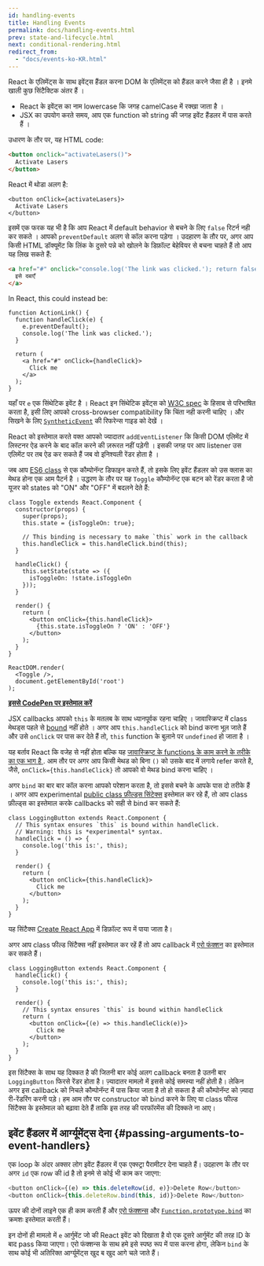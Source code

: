 ```yaml
---
id: handling-events
title: Handling Events
permalink: docs/handling-events.html
prev: state-and-lifecycle.html
next: conditional-rendering.html
redirect_from:
  - "docs/events-ko-KR.html"
---
```


React के एलिमेंट्स के साथ इवेंट्स हैंडल करना DOM के एलिमेंट्स को हैंडल करने जैसा ही है । इनमे खाली कुछ सिंटैक्टिक अंतर हैं ।

* React के इवेंट्स का नाम lowercase कि जगह camelCase में रक्खा जाता है ।
* JSX का उपयोग करते समय, आप एक function को string की जगह इवेंट हैंडलर में पास करते हैं ।

उधारण के तौर पर, यह HTML code:

```html
<button onclick="activateLasers()">
  Activate Lasers
</button>
```

React में थोडा अलग है:

```js{1}
<button onClick={activateLasers}>
  Activate Lasers
</button>
```

इसमें एक फरक यह भी है कि आप React में default behavior से बचने के लिए `false` रिटर्न नही कर सकते । आपको `preventDefault` अलग से कॉल करना पड़ेगा । उदहारण के तौर पर, अगर आप किसी HTML डॉक्यूमेंट कि लिंक के दुसरे पन्ने को खोलने के डिफ़ॉल्ट बेहेवियर से बचना चाहते हैं तो आप यह लिख सकते हैं:

```html
<a href="#" onclick="console.log('The link was clicked.'); return false">
  इसे दबाएँ
</a>
```

In React, this could instead be:

```js{2-5,8}
function ActionLink() {
  function handleClick(e) {
    e.preventDefault();
    console.log('The link was clicked.');
  }

  return (
    <a href="#" onClick={handleClick}>
      Click me
    </a>
  );
}
```

यहाँ पर `e` एक सिंथेटिक इवेंट है । React इन सिंथेटिक इवेंट्स को [W3C spec](https://www.w3.org/TR/DOM-Level-3-Events/) के हिसाब से परिभाषित करता है, इसी लिए आपको cross-browser compatibility कि चिंता नही करनी चाहिए । और सिखने के लिए [`SyntheticEvent`](/docs/events.html) की रिफरेन्स गाइड को देखें ।

React को इस्तेमाल करते वक्त आपको ज्यादातर `addEventListener` कि किसी DOM एलिमेंट में लिस्टनर ऐड करने के बाद कॉल करने की ज़रूरत नहीं पड़ेगी । इसकी जगह पर आप listener उस एलिमेंट पर तब ऐड कर सकते हैं जब वो इनिश्यली रेंडर होता है ।

जब आप [ES6 class](https://developer.mozilla.org/en/docs/Web/JavaScript/Reference/Classes) से एक कौम्पोनॅन्ट डिफाइन करते हैं, तो इसके लिए इवेंट हैंडलर को उस क्लास का मेथड होना एक आम पैटर्न है । उद्धरण के तौर पर यह `Toggle` कौम्पोनॅन्ट एक बटन को रेंडर करता है जो यूजर को states को "ON" और "OFF" में बदलने देते हैं:

```js{6,7,10-14,18}
class Toggle extends React.Component {
  constructor(props) {
    super(props);
    this.state = {isToggleOn: true};

    // This binding is necessary to make `this` work in the callback
    this.handleClick = this.handleClick.bind(this);
  }

  handleClick() {
    this.setState(state => ({
      isToggleOn: !state.isToggleOn
    }));
  }

  render() {
    return (
      <button onClick={this.handleClick}>
        {this.state.isToggleOn ? 'ON' : 'OFF'}
      </button>
    );
  }
}

ReactDOM.render(
  <Toggle />,
  document.getElementById('root')
);
```

[**इससे CodePen पर इस्तेमाल करें**](https://codepen.io/gaearon/pen/xEmzGg?editors=0010)

JSX callbacks आपको `this` के मतलब के साथ ध्यानपूर्वक रहना चाहिए । जावास्क्रिप्ट में class मेथड्स पहले से [bound](https://developer.mozilla.org/en/docs/Web/JavaScript/Reference/Global_objects/Function/bind) नहीं होते । अगर आप `this.handleClick` को bind करना भूल जाते हैं और उसे `onClick` पर पास कर देते हैं तो, `this` function के बुलाने पर `undefined` हो जाता है ।

यह बर्ताव React कि वजेह से नहीं होता बल्कि यह [जावास्क्रिप्ट के functions के काम करने के तरीके का एक भाग है ](https://www.smashingmagazine.com/2014/01/understanding-javascript-function-prototype-bind/). आम तौर पर अगर आप किसी मेथड को बिना `()` को उसके बाद में लगाये refer करते है, जैसे, `onClick={this.handleClick}` तो आपको वो मेथड bind करना चाहिए ।

अगर `bind` का बार बार कॉल करना आपको परेशान करता है, तो इससे बचने के आपके पास दो तरीके हैं । अगर आप experimental [public class फ़ील्ड्स सिंटेक्स](https://babeljs.io/docs/plugins/transform-class-properties/) इस्तेमाल कर रहे हैं, तो आप class फ़ील्ड्स का इस्तेमाल करके callbacks को सही से bind कर सकते हैं:

```js{2-6}
class LoggingButton extends React.Component {
  // This syntax ensures `this` is bound within handleClick.
  // Warning: this is *experimental* syntax.
  handleClick = () => {
    console.log('this is:', this);
  }

  render() {
    return (
      <button onClick={this.handleClick}>
        Click me
      </button>
    );
  }
}
```

यह सिंटैक्स [Create React App](https://github.com/facebookincubator/create-react-app) में डिफ़ॉल्ट रूप में पाया जाता है। 

अगर आप class फील्ड सिंटैक्स नहीं इस्तेमाल कर रहें हैं तो आप callback में [एरो फंक्शन](https://developer.mozilla.org/en/docs/Web/JavaScript/Reference/Functions/Arrow_functions) का इस्तेमाल कर सकते हैं। 

```js{7-9}
class LoggingButton extends React.Component {
  handleClick() {
    console.log('this is:', this);
  }

  render() {
    // This syntax ensures `this` is bound within handleClick
    return (
      <button onClick={(e) => this.handleClick(e)}>
        Click me
      </button>
    );
  }
}
```

इस सिंटैक्स के साथ यह दिक्कत है की जितनी बार कोई अलग callback बनता है उतनी बार `LoggingButton` फिरसे रेंडर होता है। ज़्यादातर मामलो में इससे कोई समस्या नहीं होती है। लेकिन अगर इस callback को निचले कौम्पोनॅन्ट में पास किया जाता है तो हो सकता है की कौम्पोनॅन्ट को ज़्यादा री-रेंडरिंग करनी पड़े। हम आम तौर पर constructor को bind करने के लिए या class फील्ड सिंटैक्स के इस्तेमाल को बढ़ावा देते हैं ताकि इस तरह की परफॉरमेंस की दिक्कते ना आए। 

## इवेंट हैंडलर में आर्ग्यूमेंट्स देना {#passing-arguments-to-event-handlers}

एक loop के अंदर अक्सर लोग इवेंट हैंडलर में एक एक्स्ट्रा पैरामीटर देना चाहते हैं। उदहारण के तौर पर अगर `id` एक row की id है तो इनमे से कोई भी काम कर जाएगा:

```js
<button onClick={(e) => this.deleteRow(id, e)}>Delete Row</button>
<button onClick={this.deleteRow.bind(this, id)}>Delete Row</button>
```

ऊपर की दोनों लाइने एक ही काम करती हैं और [एरो फंक्शन्स](https://developer.mozilla.org/en-US/docs/Web/JavaScript/Reference/Functions/Arrow_functions) और [`Function.prototype.bind`](https://developer.mozilla.org/en-US/docs/Web/JavaScript/Reference/Global_objects/Function/bind) का क्रमशः इस्तेमाल करती हैं।

इन दोनों ही मामलो में `e` आर्गुमेंट जो की React इवेंट को दिखाता है वो एक दूसरे आर्गुमेंट की तरह ID के बाद pass किया जाएगा। एरो फंक्शन्स के साथ हमे इसे स्पष्ठ रूप में पास करना होगा, लेकिन `bind` के साथ कोई भी अतिरिक्त आर्ग्यूमेंट्स खुद ब खुद आगे चले जाते हैं।
